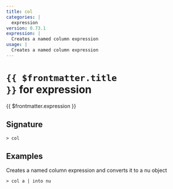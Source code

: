 ```yaml
---
title: col
categories: |
  expression
version: 0.73.1
expression: |
  Creates a named column expression
usage: |
  Creates a named column expression
---
```


# <code>{{ $frontmatter.title }}</code> for expression

<div class='command-title'>{{ $frontmatter.expression }}</div>

## Signature

```> col ```

## Examples

Creates a named column expression and converts it to a nu object
```shell
> col a | into nu
```

